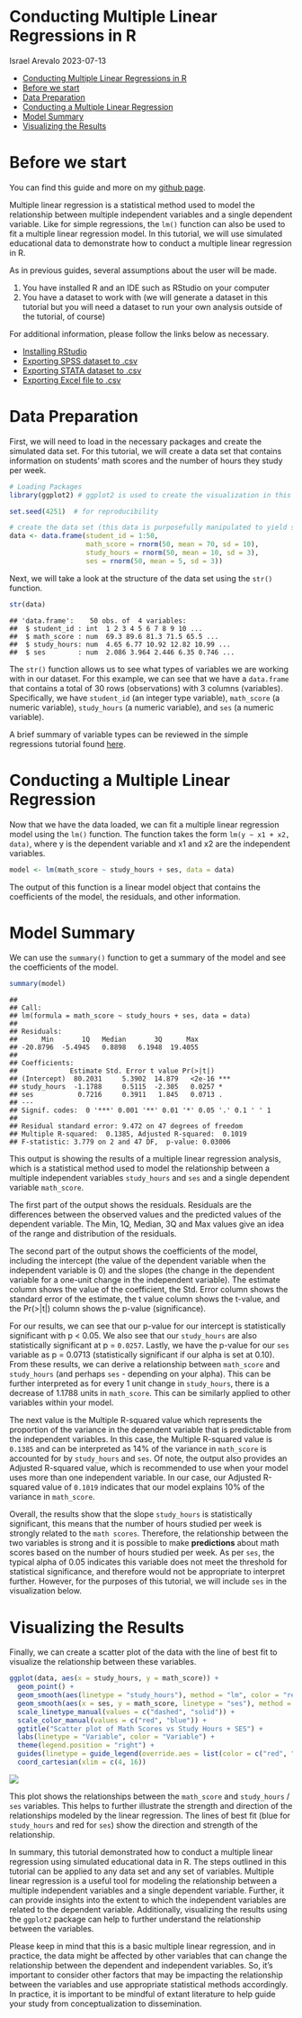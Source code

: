 Conducting Multiple Linear Regressions in R
================
Israel Arevalo
2023-07-13

- [Conducting Multiple Linear Regressions in R](#conducting-multiple-linear-regressions-in-r)
- [Before we start](#before-we-start)
- [Data Preparation](#data-preparation)
- [Conducting a Multiple Linear Regression](#conducting-a-multiple-linear-regression)
- [Model Summary](#model-summary)
- [Visualizing the Results](#visualizing-the-results)

# Before we start

You can find this guide and more on my [github
page](https://github.com/israelarevalo/R-simple-statistics-tutorials).

Multiple linear regression is a statistical method used to model the
relationship between multiple independent variables and a single
dependent variable. Like for simple regressions, the `lm()` function can
also be used to fit a multiple linear regression model. In this
tutorial, we will use simulated educational data to demonstrate how to
conduct a multiple linear regression in R.

As in previous guides, several assumptions about the user will be made.

1.  You have installed R and an IDE such as RStudio on your computer
2.  You have a dataset to work with (we will generate a dataset in this
    tutorial but you will need a dataset to run your own analysis
    outside of the tutorial, of course)

For additional information, please follow the links below as necessary.

- [Installing
  RStudio](https://rstudio-education.github.io/hopr/starting.html)
- [Exporting SPSS dataset to
  .csv](https://www.ibm.com/docs/en/spss-statistics/beta?topic=files-exporting-datasets)
- [Exporting STATA dataset to
  .csv](https://stats.oarc.ucla.edu/stata/faq/how-do-i-export-stata-dta-files-to-comma-separated-files/)
- [Exporting Excel file to
  .csv](https://support.microsoft.com/en-us/office/import-or-export-text-txt-or-csv-files-5250ac4c-663c-47ce-937b-339e391393ba)

# Data Preparation

First, we will need to load in the necessary packages and create the
simulated data set. For this tutorial, we will create a data set that
contains information on students’ math scores and the number of hours
they study per week.

``` r
# Loading Packages
library(ggplot2) # ggplot2 is used to create the visualization in this tutorial
```

``` r
set.seed(4251)  # for reproducibility

# create the data set (this data is purposefully manipulated to yield significant results for the purpose of the tutorial)
data <- data.frame(student_id = 1:50,
                   math_score = rnorm(50, mean = 70, sd = 10),
                   study_hours = rnorm(50, mean = 10, sd = 3),
                   ses = rnorm(50, mean = 5, sd = 3))
```

Next, we will take a look at the structure of the data set using the
`str()` function.

``` r
str(data)
```

    ## 'data.frame':    50 obs. of  4 variables:
    ##  $ student_id : int  1 2 3 4 5 6 7 8 9 10 ...
    ##  $ math_score : num  69.3 89.6 81.3 71.5 65.5 ...
    ##  $ study_hours: num  4.65 6.77 10.92 12.82 10.99 ...
    ##  $ ses        : num  2.086 3.964 2.446 6.35 0.746 ...

The `str()` function allows us to see what types of variables we are
working with in our dataset. For this example, we can see that we have a
`data.frame` that contains a total of 30 rows (observations) with 3
columns (variables). Specifically, we have `student_id` (an integer type
variable), `math_score` (a numeric variable), `study_hours` (a numeric
variable), and `ses` (a numeric variable).

A brief summary of variable types can be reviewed in the simple
regressions tutorial found
[here](https://github.com/israelarevalo/R-simple-statistics-tutorials/blob/main/SimpleRegression/simpleregression.md).

# Conducting a Multiple Linear Regression

Now that we have the data loaded, we can fit a multiple linear
regression model using the `lm()` function. The function takes the form
`lm(y ~ x1 + x2, data)`, where y is the dependent variable and x1 and x2
are the independent variables.

``` r
model <- lm(math_score ~ study_hours + ses, data = data)
```

The output of this function is a linear model object that contains the
coefficients of the model, the residuals, and other information.

# Model Summary

We can use the `summary()` function to get a summary of the model and
see the coefficients of the model.

``` r
summary(model)
```

    ## 
    ## Call:
    ## lm(formula = math_score ~ study_hours + ses, data = data)
    ## 
    ## Residuals:
    ##      Min       1Q   Median       3Q      Max 
    ## -20.8796  -5.4945   0.8898   6.1948  19.4055 
    ## 
    ## Coefficients:
    ##             Estimate Std. Error t value Pr(>|t|)    
    ## (Intercept)  80.2031     5.3902  14.879   <2e-16 ***
    ## study_hours  -1.1788     0.5115  -2.305   0.0257 *  
    ## ses           0.7216     0.3911   1.845   0.0713 .  
    ## ---
    ## Signif. codes:  0 '***' 0.001 '**' 0.01 '*' 0.05 '.' 0.1 ' ' 1
    ## 
    ## Residual standard error: 9.472 on 47 degrees of freedom
    ## Multiple R-squared:  0.1385, Adjusted R-squared:  0.1019 
    ## F-statistic: 3.779 on 2 and 47 DF,  p-value: 0.03006

This output is showing the results of a multiple linear regression
analysis, which is a statistical method used to model the relationship
between a multiple independent variables `study_hours` and `ses` and a
single dependent variable `math_score`.

The first part of the output shows the residuals. Residuals are the
differences between the observed values and the predicted values of the
dependent variable. The Min, 1Q, Median, 3Q and Max values give an idea
of the range and distribution of the residuals.

The second part of the output shows the coefficients of the model,
including the intercept (the value of the dependent variable when the
independent variable is 0) and the slopes (the change in the dependent
variable for a one-unit change in the independent variable). The
estimate column shows the value of the coefficient, the Std. Error
column shows the standard error of the estimate, the t value column
shows the t-value, and the Pr(\>\|t\|) column shows the p-value
(significance).

For our results, we can see that our p-value for our intercept is
statistically significant with p \< 0.05. We also see that our
`study_hours` are also statistically significant at p = `0.0257`.
Lastly, we have the p-value for our `ses` variable as p = 0.0713
(statistically significant if our alpha is set at 0.10). From these
results, we can derive a relationship between `math_score` and
`study_hours` (and perhaps `ses` - depending on your alpha). This can be
further interpreted as for every 1 unit change in `study_hours`, there
is a decrease of 1.1788 units in `math_score`. This can be similarly
applied to other variables within your model.

The next value is the Multiple R-squared value which represents the
proportion of the variance in the dependent variable that is predictable
from the independent variables. In this case, the Multiple R-squared
value is `0.1385` and can be interpreted as 14% of the variance in
`math_score` is accounted for by `study_hours` and `ses`. Of note, the
output also provides an Adjusted R-squared value, which is recommended
to use when your model uses more than one independent variable. In our
case, our Adjusted R-squared value of `0.1019` indicates that our model
explains 10% of the variance in `math_score`.

Overall, the results show that the slope `study_hours` is statistically
significant, this means that the number of hours studied per week is
strongly related to the `math scores`. Therefore, the relationship
between the two variables is strong and it is possible to make
**predictions** about math scores based on the number of hours studied
per week. As per `ses`, the typical alpha of 0.05 indicates this
variable does not meet the threshold for statistical significance, and
therefore would not be appropriate to interpret further. However, for
the purposes of this tutorial, we will include `ses` in the
visualization below.

# Visualizing the Results

Finally, we can create a scatter plot of the data with the line of best
fit to visualize the relationship between these variables.

``` r
ggplot(data, aes(x = study_hours, y = math_score)) +
  geom_point() +
  geom_smooth(aes(linetype = "study_hours"), method = "lm", color = "red") +
  geom_smooth(aes(x = ses, y = math_score, linetype = "ses"), method = "lm", color = "blue") +
  scale_linetype_manual(values = c("dashed", "solid")) +
  scale_color_manual(values = c("red", "blue")) +
  ggtitle("Scatter plot of Math Scores vs Study Hours + SES") +
  labs(linetype = "Variable", color = "Variable") +
  theme(legend.position = "right") +
  guides(linetype = guide_legend(override.aes = list(color = c("red", "blue")))) +
  coord_cartesian(xlim = c(4, 16))
```

![](multipleregression_files/figure-gfm/unnamed-chunk-6-1.png)<!-- -->

This plot shows the relationships between the `math_score` and
`study_hours` / `ses` variables. This helps to further illustrate the
strength and direction of the relationships modeled by the linear
regression. The lines of best fit (blue for `study_hours` and red for
`ses`) show the direction and strength of the relationship.

In summary, this tutorial demonstrated how to conduct a multiple linear
regression using simulated educational data in R. The steps outlined in
this tutorial can be applied to any data set and any set of variables.
Multiple linear regression is a useful tool for modeling the
relationship between a multiple independent variables and a single
dependent variable. Further, it can provide insights into the extent to
which the independent variables are related to the dependent variable.
Additionally, visualizing the results using the `ggplot2` package can
help to further understand the relationship between the variables.

Please keep in mind that this is a basic multiple linear regression, and
in practice, the data might be affected by other variables that can
change the relationship between the dependent and independent variables.
So, it’s important to consider other factors that may be impacting the
relationship between the variables and use appropriate statistical
methods accordingly. In practice, it is important to be mindful of
extant literature to help guide your study from conceptualization to
dissemination.
